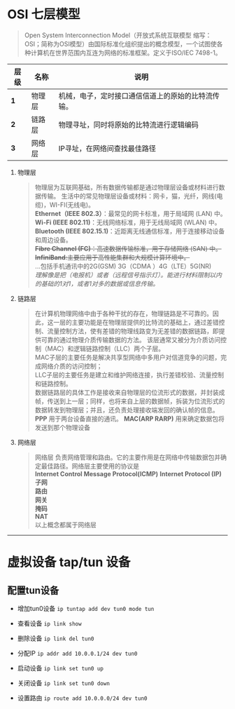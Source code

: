 

# OSI 七层模型
>  Open System Interconnection Model（开放式系统互联模型 缩写：OSI；简称为OSI模型）由国际标准化组织提出的概念模型，一个试图使各种计算机在世界范围内互连为网络的标准框架。定义于ISO/IEC 7498-1。


| 层级 | 名称 |  说明 |
| -- | -- |  -- |
| **1** | 物理层 |   机械，电子，定时接口通信信道上的原始的比特流传输。 |
| **2** | 链路层 |  物理寻址，同时将原始的比特流进行逻辑编码 |
| **3** | 网络层 | IP寻址，在网络间查找最佳路径|

1. 物理层 
    > 物理层为互联网基础，所有数据传输都是通过物理层设备或材料进行数据传输。 生活中的常见物理层设备或材料：网卡，猫，光纤，网线(电缆)，WI-FI(无线电)。   
    **Ethernet（IEEE 802.3）**：最常见的网卡标准，用于局域网 (LAN) 中。  
    **Wi-Fi (IEEE 802.11)**：无线网络标准，用于无线局域网 (WLAN) 中。  
    **Bluetooth (IEEE 802.15.1)**：近距离无线通信标准，用于连接移动设备和周边设备。  
    ~~**Fibre Channel (FC)**：高速数据传输标准，用于存储网络 (SAN) 中。~~  
    ~~**InfiniBand**:主要应用于高性能集群和大规模计算环境中。~~  
    ...包括手机通讯中的2G(GSM) 3G（CDMA ）4G（LTE）5G(NR)  
    *理解像是把（电报机）或者（远程信号指示灯）。能进行材料限制以内的基础的1对1，或者1对多的数据或信息传输。*

2. 链路层
    > 在计算机物理网络中由于各种干扰的存在，物理链路是不可靠的。因此，这一层的主要功能是在物理层提供的比特流的基础上，通过差错控制、流量控制方法，使有差错的物理线路变为无差错的数据链路，即提供可靠的通过物理介质传输数据的方法。 该层通常又被分为介质访问控制（MAC）和逻辑链路控制（LLC）两个子层。  
    MAC子层的主要任务是解决共享型网络中多用户对信道竞争的问题，完成网络介质的访问控制；  
    LLC子层的主要任务是建立和维护网络连接，执行差错校验、流量控制和链路控制。  
    数据链路层的具体工作是接收来自物理层的位流形式的数据，并封装成帧，传送到上一层；同样，也将来自上层的数据帧，拆装为位流形式的数据转发到物理层；并且，还负责处理接收端发回的确认帧的信息。
    **PPP** 用于两台设备直接的通讯。
    **MAC(ARP RARP)** 用来确定数据包将发送到那个物理设备

3. 网络层
    > 网络层 负责网络管理和路由。它的主要作用是在网络中传输数据包并确定最佳路径。网络层主要使用的协议是  
    **Internet Control Message Protocol(ICMP)** 
    **Internet Protocol (IP)**  
    **子网**  
    **路由**  
    **网关**  
    **掩码**  
    **NAT**  
    以上概念都属于网络层




***


# 虚拟设备 tap/tun 设备

## 配置tun设备

- 增加tun0设备 `ip tuntap add dev tun0 mode tun` 

- 查看设备 `ip link show` 
- 删除设备 `ip link del tun0`

- 分配IP `ip addr add 10.0.0.1/24 dev tun0`

- 启动设备 `ip link set tun0 up`
- 关闭设备 `ip link set tun0 down`

- 设置路由 `ip route add 10.0.0.0/24 dev tun0`
